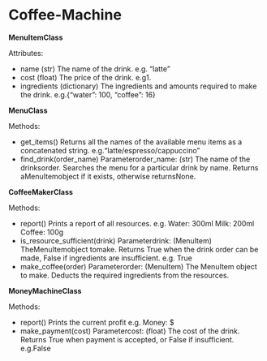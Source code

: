 # Coffee-Machine
**MenuItemClass**

Attributes:

- name
    (str) The name of the drink.
    e.g. “latte”
- cost
    (float) The price of the drink.
    e.g1.
- ingredients
    (dictionary) The ingredients and amounts required to make the drink.
    e.g.{“water”: 100, “coffee”: 16}

**MenuClass**

Methods:

- get_items()
    Returns all the names of the available menu items as a concatenated string.
    e.g.“latte/espresso/cappuccino”
- find_drink(order_name)
    Parameterorder_name: (str) The name of the drinksorder.
    Searches the menu for a particular drink by name. Returns aMenuItemobject if it exists,
    otherwise returnsNone.

**CoffeeMakerClass**

Methods:

- report()
    Prints a report of all resources.
    e.g.
    Water: 300ml
    Milk: 200ml
    Coffee: 100g
- is_resource_sufficient(drink)
    Parameterdrink: (MenuItem) TheMenuItemobject tomake.
    Returns True when the drink order can be made, False if ingredients are insufficient.
    e.g.
    True
- make_coffee(order)
Parameterorder: (MenuItem) The MenuItem object to make.
Deducts the required ingredients from the resources.

**MoneyMachineClass**

Methods:

- report()
    Prints the current profit
    e.g.
    Money: $
- make_payment(cost)
    Parametercost: (float) The cost of the drink.
    Returns True when payment is accepted, or False if insufficient.
    e.g.False


